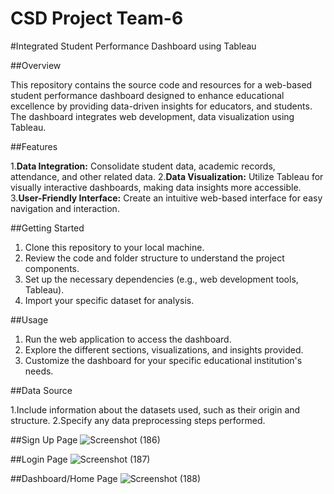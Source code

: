 # CSD Project Team-6
#Integrated Student Performance Dashboard using Tableau

##Overview

This repository contains the source code and resources for a web-based student performance dashboard designed to enhance educational excellence by providing data-driven insights for educators, and students. The dashboard integrates web development, data visualization using Tableau.

##Features

1.**Data Integration:** Consolidate student data, academic records, attendance, and other related data.
2.**Data Visualization:** Utilize Tableau for visually interactive dashboards, making data insights more accessible.
3.**User-Friendly Interface:** Create an intuitive web-based interface for easy navigation and interaction.

##Getting Started

1. Clone this repository to your local machine.
2. Review the code and folder structure to understand the project components.
3. Set up the necessary dependencies (e.g., web development tools, Tableau).
4. Import your specific dataset for analysis.
   
##Usage

1. Run the web application to access the dashboard.
2. Explore the different sections, visualizations, and insights provided.
3. Customize the dashboard for your specific educational institution's needs.

##Data Source

1.Include information about the datasets used, such as their origin and structure.
2.Specify any data preprocessing steps performed.

##Sign Up Page
![Screenshot (186)](https://github.com/ssp-271/CSDProject-Team6/assets/91901616/ed2d9778-ab20-45af-856e-1a0ae8b78630)

##Login Page
![Screenshot (187)](https://github.com/ssp-271/CSDProject-Team6/assets/91901616/b7dcda58-e7af-4222-8d1c-a8790b704e86)

##Dashboard/Home Page
![Screenshot (188)](https://github.com/ssp-271/CSDProject-Team6/assets/91901616/c794555b-b059-45d5-9a49-2643062ab8bb)

